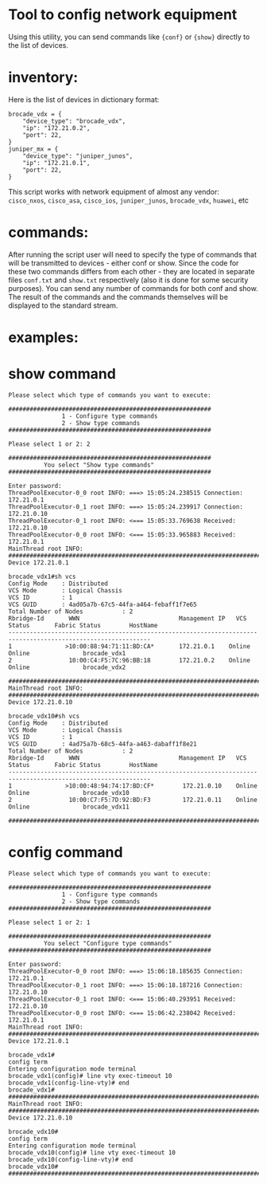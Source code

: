 # Tool to config network equipment
Using this utility, you can send commands like `{conf}` or `{show}` directly to the list of devices.

# inventory:
Here is the list of devices in dictionary format:
```
brocade_vdx = {
    "device_type": "brocade_vdx",
    "ip": "172.21.0.2",
    "port": 22,
}
juniper_mx = {
    "device_type": "juniper_junos",
    "ip": "172.21.0.1",
    "port": 22,
}
```
This script works with network equipment of almost any vendor: 
`cisco_nxos`, `cisco_asa`, `cisco_ios`, `juniper_junos`, `brocade_vdx`, `huawei`, etc 

# commands:
After running the script user will need to specify the type of commands that will be transmitted to devices - either conf or show. Since the code for these two commands differs from each other - they are located in separate files `conf.txt` and `show.txt` respectively (also it is done for some security purposes). You can send any number of commands for both conf and show. The result of the commands and the commands themselves will be displayed to the standard stream.

# examples:

# show command
```
Please select which type of commands you want to execute:

#########################################################
               1 - Configure type commands
               2 - Show type commands
#########################################################

Please select 1 or 2: 2

#########################################################
          You select "Show type commands"
#########################################################

Enter password: 
ThreadPoolExecutor-0_0 root INFO: ===> 15:05:24.238515 Connection: 172.21.0.1
ThreadPoolExecutor-0_1 root INFO: ===> 15:05:24.239917 Connection: 172.21.0.10
ThreadPoolExecutor-0_1 root INFO: <=== 15:05:33.769638 Received: 172.21.0.10
ThreadPoolExecutor-0_0 root INFO: <=== 15:05:33.965883 Received: 172.21.0.1
MainThread root INFO: 
########################################################################################################################
Device 172.21.0.1

brocade_vdx1#sh vcs
Config Mode    : Distributed
VCS Mode       : Logical Chassis
VCS ID         : 1
VCS GUID       : 4ad05a7b-67c5-44fa-a464-febaff1f7e65
Total Number of Nodes           : 2
Rbridge-Id       WWN                            Management IP   VCS Status       Fabric Status        HostName
--------------------------------------------------------------------------------------------------------------
1               >10:00:88:94:71:11:BD:CA*       172.21.0.1    Online           Online               brocade_vdx1
2                10:00:C4:F5:7C:96:BB:18        172.21.0.2    Online           Online               brocade_vdx2

########################################################################################################################
MainThread root INFO: 
########################################################################################################################
Device 172.21.0.10

brocade_vdx10#sh vcs
Config Mode    : Distributed
VCS Mode       : Logical Chassis
VCS ID         : 1
VCS GUID       : 4ad75a7b-68c5-44fa-a463-dabaff1f8e21
Total Number of Nodes           : 2
Rbridge-Id       WWN                            Management IP   VCS Status       Fabric Status        HostName
--------------------------------------------------------------------------------------------------------------
1               >10:00:48:94:74:17:BD:CF*        172.21.0.10    Online           Online               brocade_vdx10
2                10:00:C7:F5:7D:92:BD:F3         172.21.0.11    Online           Online               brocade_vdx11

########################################################################################################################

```
# config command
```
Please select which type of commands you want to execute:

#########################################################
               1 - Configure type commands
               2 - Show type commands
#########################################################

Please select 1 or 2: 1

#########################################################
          You select "Configure type commands"
#########################################################

Enter password: 
ThreadPoolExecutor-0_0 root INFO: ===> 15:06:18.185635 Connection: 172.21.0.1
ThreadPoolExecutor-0_1 root INFO: ===> 15:06:18.187216 Connection: 172.21.0.10
ThreadPoolExecutor-0_1 root INFO: <=== 15:06:40.293951 Received: 172.21.0.10
ThreadPoolExecutor-0_0 root INFO: <=== 15:06:42.238042 Received: 172.21.0.1
MainThread root INFO: 
########################################################################################################################
Device 172.21.0.1

brocade_vdx1#
config term
Entering configuration mode terminal
brocade_vdx1(config)# line vty exec-timeout 10
brocade_vdx1(config-line-vty)# end
brocade_vdx1# 
########################################################################################################################
MainThread root INFO: 
########################################################################################################################
Device 172.21.0.10

brocade_vdx10#
config term
Entering configuration mode terminal
brocade_vdx10(config)# line vty exec-timeout 10
brocade_vdx10(config-line-vty)# end
brocade_vdx10# 
########################################################################################################################
